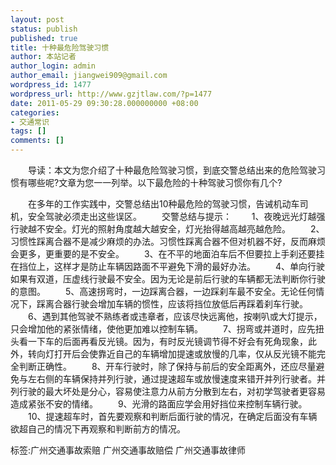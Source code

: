 ```yaml
---
layout: post
status: publish
published: true
title: 十种最危险驾驶习惯
author: 本站记者
author_login: admin
author_email: jiangwei909@gmail.com
wordpress_id: 1477
wordpress_url: http://www.gzjtlaw.com/?p=1477
date: 2011-05-29 09:30:28.000000000 +08:00
categories:
- 交通常识
tags: []
comments: []
---
```

　　导读：本文为您介绍了十种最危险驾驶习惯，到底交警总结出来的危险驾驶习惯有哪些呢?文章为您一一列举。以下最危险的十种驾驶习惯你有几个?　　在多年的工作实践中，交警总结出10种最危险的驾驶习惯，告诫机动车司机，安全驾驶必须走出这些误区。　　交警总结与提示：　　1、夜晚远光灯越强行驶越不安全。灯光的照射角度越大越安全，灯光抬得越高越亮越危险。　　2、习惯性踩离合器不是减少麻烦的办法。习惯性踩离合器不但对机器不好，反而麻烦会更多，更重要的是不安全。　　3、在不平的地面泊车后不但要拉上手刹还要挂在挡位上，这样才是防止车辆因路面不平避免下滑的最好办法。　　4、单向行驶如果有双道，压虚线行驶最不安全。因为无论是前后行驶的车辆都无法判断你行驶的意图。　　5、高速拐弯时，一边踩离合器，一边踩刹车最不安全。无论任何情况下，踩离合器行驶会增加车辆的惯性，应该将挡位放低后再踩着刹车行驶。　　6、遇到其他驾驶不熟练者或违章者，应该尽快远离他，按喇叭或大灯提示，只会增加他的紧张情绪，使他更加难以控制车辆。　　7、拐弯或并道时，应先扭头看一下车的后面再看反光镜。因为，有时反光镜调节得不好会有死角现象，此外，转向灯打开后会使靠近自己的车辆增加提速或放慢的几率，仅从反光镜不能完全判断正确性。　　8、开车行驶时，除了保持与前后的安全距离外，还应尽量避免与左右侧的车辆保持并列行驶，通过提速超车或放慢速度来错开并列行驶者。并列行驶的最大坏处是分心，容易使注意力从前方分散到左右，对初学驾驶者更容易造成紧张不安的情绪。　　9、光滑的路面应学会用好挡位来控制车辆行驶。　　10、提速超车时，首先要观察和判断后面行驶的情况，在确定后面没有车辆欲超自己的情况下再观察和判断前方的情况。标签:广州交通事故索赔 广州交通事故赔偿 广州交通事故律师
